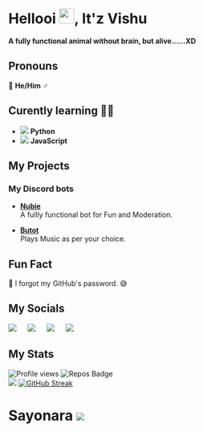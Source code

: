 # Hellooi <img src="https://raw.githubusercontent.com/MartinHeinz/MartinHeinz/master/wave.gif" width="30px">, It'z Vishu  
**A fully functional animal without brain, but alive......XD**

## Pronouns
👨 **He/Him** ♂️


## Curently learning 👨‍💻
- [<img src="http://www.simpleimageresizer.com/_uploads/photos/b682344e/kisspng-python-programming-language-computer-programming-language-5acfdc365292a6.6915108915235717663382_2_15x15.png">](https://www.python.org/) **Python**
- [<img src="http://www.simpleimageresizer.com/_uploads/photos/b682344e/1024px-Unofficial_JavaScript_logo_2.svg_15x15.png">](https://www.javascript.com/) **JavaScript**


## My Projects
### My Discord bots
 - [**Nubie**](https://discord.com/oauth2/authorize?client_id=825620212615086090&permissions=3664966&redirect_uri=https://discord.com/oauth2/authorize%3Fclient_id%3D825620212615086090%26permissions%3D8%26scope%3Dbot&scope=bot) <br/>
 A fullly functional bot for Fun and Moderation.
 
 - [**Butot**](https://discord.com/api/oauth2/authorize?client_id=841538520794923008&permissions=2151009472&scope=bot) <br/>
  Plays Music as per your choice.


## Fun Fact 

🤔 I forgot my GitHub's password. 😅


## My Socials 
[<img src="https://i.ibb.co/qJYL1GN/ezgif-2-3c3ea18e77.png">](https://discord.com/invite/BeCKeNWftj) &emsp; [<img src="https://i.ibb.co/FVBh6z0/ezgif-2-8b0620be26.gif">](https://www.instagram.com/vshoot_mobile)          &emsp;      [<img src="https://i.ibb.co/Kr4b1QW/ezgif-2-a4ca14bec5.gif">](https://twitter.com/VishuBrokeD)   &emsp;   [<img src="https://i.ibb.co/Chyrjg8/ezgif-2-8afb9e7c0c-1.gif">](https://www.youtube.com/c/VshootMobile)


## My Stats
![Profile views](https://gpvc.arturio.dev/VishuPOG) ![Repos Badge](https://badges.pufler.dev/repos/VishuPOG) <br/>
<img src="https://github-readme-stats.vercel.app/api?username=VishuPOG&&show_icons=true&title_color=E45E9D&icon_color=FD0606&text_color=7D0541&bg_color=F8B88B"> [![GitHub Streak](https://github-readme-streak-stats.herokuapp.com/?user=VishuPOG)](https://git.io/streak-stats)




# Sayonara <img src="https://i.ibb.co/n3Nb9Tv/ezgif-7-b7df4d1fa6.gif">
